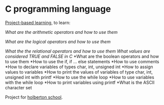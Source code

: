 # C programming language

[Project-based learning](https://en.wikipedia.org/wiki/Project-based_learning), to learn:

*What are the arithmetic operators and how to use them*

*What are the logical operators and how to use them*

*What the the relational operators and how to use them*
*What values are considered TRUE and FALSE in C*
*What are the boolean operators and how to use them
*How to use the if, if ... else statements
*How to use comments
*How to declare variables of types char, int, unsigned int
*How to assign values to variables
*How to print the values of variables of type char, int, unsigned int with printf
*How to use the while loop
*How to use variables with the while loop
*How to print variables using printf
*What is the ASCII character set

Project for [holberton school](https://www.holbertonschool.com/tn/en/).
